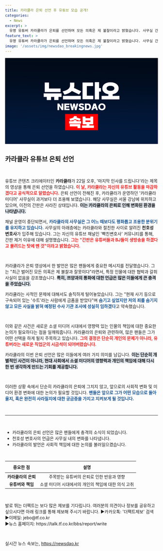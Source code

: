 ```yaml
---
title: 카라큘라 은퇴 선언 후 유튜브 모습 공개!
categories:
  - News
excerpt: >
  유명 유튜버 카라큘라가 은퇴를 선언하며 모든 의혹은 제 불찰이라고 밝혔습니다. 사무실 간판은 사라지고, 그가 숨겨온 사실들이 드러나며 팬들에게 충격을 안겼습니다. 클릭하여 자세한 내용을 확인해보세요!
feature_text: >
  유명 유튜버 카라큘라가 은퇴를 선언하며 모든 의혹은 제 불찰이라고 밝혔습니다. 사무실 간판은 사라지고, 그가 숨겨온 사실들이 드러나며 팬들에게 충격을 안겼습니다. 클릭하여 자세한 내용을 확인해보세요!
image: '/assets/img/newsdao_breakingnews.jpg'
---
```


<p><img src="/assets/img/newsdao_breakingnews.jpg" alt="ranknews 속보" /></p>

<h2 data-ke-size="size26">카라큘라 유튜브 은퇴 선언</h2>

<p data-ke-size="size16">&nbsp;</p>

<p>유튜브 콘텐츠 크리에이터인 <b>카라큘라</b>가 22일 오후, '마지막 인사를 드립니다'라는 제목의 영상을 통해 은퇴 선언을 하였습니다. <b><span style="color: #ee2323;">이 날, 카라큘라는 자신의 유튜브 활동을 마감하겠다고 공식적으로 알렸습니다.</span></b> 은퇴 선언이 전해진 후, 카라큘라가 운영하던 '카라큘라 미디어' 사무실이 과거보다 더 조용해 보였습니다. 해당 사무실은 서울 강남에 위치하고 있으며, 이전의 간판은 사라진 상태입니다. <b><span style="background-color: #21538527;">이는 카라큘라의 은퇴로 인해 변화된 환경을 나타냅니다.</span></b> </p>

<p>채널 운영이 중단되면서, <b><span style="color: #1a5490;">카라큘라의 사무실은 그 어느 때보다도 평화롭고 조용한 분위기를 유지하고 있습니다.</span></b> 사무실의 아래층에는 카라큘라와 절친한 사이로 알려진 <b>천호성 변호사</b>가 입주해 있습니다. 그는 자신의 유튜브 채널인 '빡친변호사' 커뮤니티를 통해, 간판 제거 이유에 대해 설명했습니다. <b><span style="color: #ee2323;">그는 "간판은 유튜버들과 BJ들이 생방송을 하겠다고 몰려드는 탓에 뗀 것"이라고 밝혔습니다.</span></b></p>

<p data-ke-size="size16">&nbsp;</p>

<p>카라큘라가 은퇴 영상에서 한 발언은 많은 팬들에게 중요한 메시지를 전달했습니다. 그는 "최근 벌어진 모든 의혹은 제 불찰과 잘못이다"라면서, 특정 인물에 대한 협박과 갈취 사실이 없음을 강조했습니다. <b><span style="background-color: #21538527;">특히, 쯔양과의 통화에 대한 언급은 많은 이들에게 큰 충격을 주었습니다.</span></b> </p>

<p>카라큘라는 사적인 문제에 대해서도 솔직하게 털어놓았습니다. 그는 "현재 사기 등으로 구속되어 있는 '수트'라는 사람에게 금품을 받았다"며 <b><span style="color: #1a5490;">숨기고 싶었지만 저의 죄를 숨기지 않고 모든 사실을 밝혀 예정된 수사 기관 조사에 성실히 임하겠다</span></b>고 약속했습니다.</p>

<p data-ke-size="size16">&nbsp;</p>

<p>이와 같은 사건은 새로운 소셜 미디어 시대에서 영향력 있는 인물의 책임에 대한 중요한 논의가 필요하다는 점을 일깨워줍니다. 카라큘라의 은퇴와 관련하여, 많은 팬들은 그가 어떤 선택을 하게 될지 주목하고 있습니다. <b><span style="color: #ee2323;">그의 결정은 단순히 개인의 문제가 아니라, 유튜버라는 새로운 직업군의 시금석이 되어버렸습니다.</span></b> </p>

<p>카라큘라의 이번 은퇴 선언은 많은 이들에게 여러 가지 의미를 남깁니다. <b><span style="background-color: #21538527;">이는 단순히 개별적인 사건이 아니라, 현대 사회에서 소셜 미디어의 영향력과 개인의 책임에 대해 다시 한 번 생각하게 만드는 기회를 제공합니다.</span></b> </p>

<p data-ke-size="size16">&nbsp;</p>

<p>이러한 상황 속에서 단순히 카라큘라의 은퇴에 그치지 않고, 앞으로의 사회적 변화 및 미디어 환경 변화에 대한 논의가 필요할 것입니다. <b><span style="color: #1a5490;">팬들은 앞으로 그가 어떤 모습으로 돌아올지, 혹은 완전히 사라질지에 대한 궁금증을 가지고 지켜보게 될 것입니다.</span></b> </p>

<p data-ke-size="size16">&nbsp;</p>

<hr>

<p data-ke-size="size16">&nbsp;</p>

<ul>
    <li>카라큘라의 은퇴 선언은 많은 팬들에게 충격의 소식이 되었습니다.</li>
    <li>천호성 변호사의 언급은 사무실 내의 변화를 나타냅니다.</li>
    <li>카라큘라의 발언은 사회적 책임에 대한 논의를 불러일으켰습니다.</li>
</ul>

<p data-ke-size="size16">&nbsp;</p>

<table style="width: 100%; border-collapse: collapse;">
    <thead>
        <tr>
            <th style="text-align: center; height: 30px;"><b>중요한 점</b></th>
            <th style="text-align: center; height: 30px;"><b>설명</b></th>
        </tr>
    </thead>
    <tbody>
        <tr>
            <td style="text-align: center; height: 17px;"><b>카라큘라의 은퇴</b></td>
            <td style="text-align: center; height: 17px;">주목받는 유튜버의 은퇴로 인한 반응과 영향</td>
        </tr>
        <tr>
            <td style="text-align: center; height: 17px;"><b>유튜버와 책임</b></td>
            <td style="text-align: center; height: 17px;">소셜 미디어 시대에서의 개인의 책임에 대한 의식 고취</td>
        </tr>
    </tbody>
</table> 

<p data-ke-size="size16">&nbsp;</p> 

<p>발로 뛰는 더팩트는 보다 많은 제보를 기다립니다. 여러분의 의견이나 정보를 공유하고 싶으시다면 아래 링크를 통해 제보해 주시기 바랍니다. 
▶카카오톡: '더팩트제보' 검색<br />
▶이메일: jebo@tf.co.kr<br />
▶뉴스 홈페이지: https://talk.tf.co.kr/bbs/report/write </p>

<p data-ke-size="size16">&nbsp;</p>
실시간 뉴스 속보는, <a href="https://newsdao.kr" rel="dofollow">https://newsdao.kr</a>


